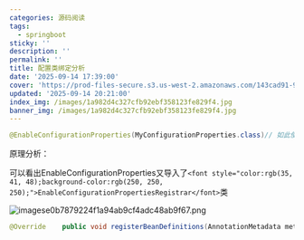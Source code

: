 ```yaml
---
categories: 源码阅读
tags:
  - springboot
sticky: ''
description: ''
permalink: ''
title: 配置类绑定分析
date: '2025-09-14 17:39:00'
cover: 'https://prod-files-secure.s3.us-west-2.amazonaws.com/143cad91-961b-48b0-82dc-78fbb6eb5abe/ff3563f9-4cf2-412e-8aca-00c713497398/wallhaven-ly9m12.jpg?X-Amz-Algorithm=AWS4-HMAC-SHA256&X-Amz-Content-Sha256=UNSIGNED-PAYLOAD&X-Amz-Credential=ASIAZI2LB466QLCP4XX6%2F20250915%2Fus-west-2%2Fs3%2Faws4_request&X-Amz-Date=20250915T082105Z&X-Amz-Expires=3600&X-Amz-Security-Token=IQoJb3JpZ2luX2VjEPj%2F%2F%2F%2F%2F%2F%2F%2F%2F%2FwEaCXVzLXdlc3QtMiJHMEUCICYYZAgpLbF0KnydhJFzoqm7C%2FpzDZZgx3ImYbRk2xCuAiEA3rZcoPCAzbu%2BzTnDM28v%2FuyV6OmMswZ%2BmYfUxVXAIoEq%2FwMIcRAAGgw2Mzc0MjMxODM4MDUiDCxJOJNB15rAcHKaMCrcAxJ5%2FS7cg%2Fu2U5iuHlTwW7U4zrRLFKhlsclI0Qu7bW1E83HM%2FvycNsNSxcXbixvf69NVHe77bucmnyjAIJUX2pv%2BMtr6I%2BR%2BlcG1T5Vt1xsLwZrxuMnuwG%2B8DLDPOQJlZMbV%2FrxWgyPlTMG7JO4eGO16JYusOjLQpjR0mOFJ5BXNIs0CZDaWIViQa7KHHq3tBCtWjr2Z%2B7lhR0IDRK0adK1aJrquz%2BnYT136eOtJbM0T9%2Fq8u4nhPldOjh03F2J%2Fd9NnjAw7A%2BrsAfl2Ne1BhK4BFqQ1hHgyHGMBcz%2BWm%2Fh9NUH9NR%2B648p3uAbsoJFTMU81uAWpl9s98lPf3Rvd3FQup6TevbpZsanBDzOk99WZKOysHvUW%2Frj3dMY%2BByunDi9AW2Pdlrl59ZWyD2%2F8O%2BV1xR8nQSVRr%2B1XSfZB1W%2FBv6tShvsLdZv5dF7ynzcLuTP%2FnkJ7eXK85xFcU7o%2Bf%2BFxAUO2uDtEuuKdK5lDhFoLWdlPOhof7tMKjHAdofWlmLfpYJbmGtqOfny26wLHbVVy4MFgncL36VmYlOf2JChG8DmS9j64%2FS%2BOhpAD%2FlOitQz55ZTx238hMWMjIlogK4MNx%2BNyghYAFHYj6ZHF7jlDZwDmB80yJjy7MQZwMJGTn8YGOqUBIopqxtIn0XQtcWIUImmRb3zqd0nQXqwdTgKTSv0v1IccHK8KN5ZKixgTqGD2N8%2FLK2%2BupJEdNS%2BriScko1YFQVTgHqs%2F0gsuNDpbGBkgFgLtW7giYM448kXv8sZNFJD%2F05XcMaa%2B%2FFRuzxvbtzftlCVTrDE3caOgdmin0nuUntaQNAXQ3Sd4DtmMl6ORWuE0NbStFraMnW1rb%2F5IucVcK72VadEU&X-Amz-Signature=cf34cacf50b30fb742131f76dad1ac698ac15ca1b3da6b5f366705a48c852f94&X-Amz-SignedHeaders=host&x-amz-checksum-mode=ENABLED&x-id=GetObject'
updated: '2025-09-14 20:21:00'
index_img: /images/1a982d4c327cfb92ebf358123fe829f4.jpg
banner_img: /images/1a982d4c327cfb92ebf358123fe829f4.jpg
---
```


```java
@EnableConfigurationProperties(MyConfigurationProperties.class)// 如此使用能直接从ioc注入配置类MyConfigurationProperties
```


原理分析：


可以看出EnableConfigurationProperties又导入了`<font style="color:rgb(35, 41, 48);background-color:rgb(250, 250, 250);">EnableConfigurationPropertiesRegistrar</font>`类


![imagese0b7879224f1a94ab9cf4adc48ab9f67.png](/images/193c239358115fbee000199aac50a4e1.png)


```java
@Override    public void registerBeanDefinitions(AnnotationMetadata metadata, BeanDefinitionRegistry registry) {        registerInfrastructureBeans(registry); //注册后置处理器        registerMethodValidationExcludeFilter(registry);//不知道干啥        ConfigurationPropertiesBeanRegistrar beanRegistrar = new ConfigurationPropertiesBeanRegistrar(registry);        getTypes(metadata).forEach(beanRegistrar::register);//把EnableConfigurationProperties上要扫描的配置类信息进行注册    }
```

